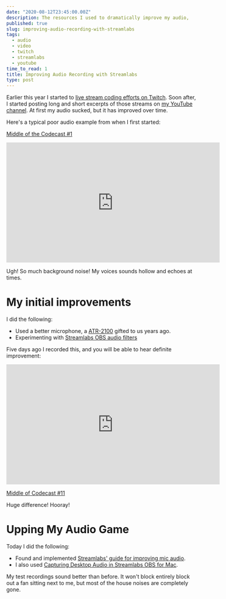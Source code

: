 ```yaml
---
date: "2020-08-12T23:45:00.00Z"
description: The resources I used to dramatically improve my audio,
published: true
slug: improving-audio-recording-with-streamlabs
tags:
  - audio
  - video
  - twitch
  - streamlabs
  - youtube
time_to_read: 1
title: Improving Audio Recording with Streamlabs
type: post
---
```


Earlier this year I started to [live stream coding efforts on Twitch](https://twitch.tv/danielfeldroy). Soon after, I started posting long and short excerpts of those streams on [my YouTube channel](https://youtube.com/c/danielfeldroy). At first my audio sucked, but it has improved over time.

Here's a typical poor audio example from when I first started:

[Middle of the Codecast #1](https://www.youtube.com/watch?v=J0s-aMZLcmA&t=236s)

<iframe width="560" height="315" src="https://www.youtube.com/embed/J0s-aMZLcmA?start=243" frameborder="0" allow="accelerometer; autoplay; encrypted-media; gyroscope; picture-in-picture" allowfullscreen></iframe>

Ugh! So much background noise! My voices sounds hollow and echoes at times.

# My initial improvements

I did the following:

- Used a better microphone, a [ATR-2100](https://www.amazon.com/Audio-Technica-ATR2100X-USB-Microphone-Podcasting-Headphones/dp/B08667PT7Y?tag=mlinar-20) gifted to us years ago.
- Experimenting with [Streamlabs OBS audio filters](https://obsproject.com/wiki/Filters-Guide#audio-device-filters)

Five days ago I recorded this, and you will be able to hear definite improvement: 

<iframe width="560" height="315" src="https://www.youtube.com/embed/xpGDPOaIKx8?start=1346" frameborder="0" allow="accelerometer; autoplay; encrypted-media; gyroscope; picture-in-picture" allowfullscreen></iframe>

[Middle of Codecast #11](https://www.youtube.com/watch?v=xpGDPOaIKx8&feature=youtu.be&t=1346)

Huge difference! Hooray!

# Upping My Audio Game

Today I did the following:

- Found and implemented [Streamlabs' guide for improving mic audio](https://blog.streamlabs.com/how-to-improve-mic-quality-in-streamlabs-obs-de3d16c13871). 
- I also used [Capturing Desktop Audio in Streamlabs OBS for Mac](https://support.streamlabs.com/hc/en-us/articles/360043989634-Capturing-Desktop-Audio-in-Streamlabs-OBS-for-Mac).

My test recordings sound better than before. It won't block entirely block out a fan sitting next to me, but most of the house noises are completely gone. 